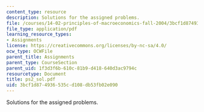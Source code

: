 ```yaml
---
content_type: resource
description: Solutions for the assigned problems.
file: /courses/14-02-principles-of-macroeconomics-fall-2004/3bcf1d874936535cd108db53fb02e090_ps2_sol.pdf
file_type: application/pdf
learning_resource_types:
- Assignments
license: https://creativecommons.org/licenses/by-nc-sa/4.0/
ocw_type: OCWFile
parent_title: Assignments
parent_type: CourseSection
parent_uid: 1f3d3f6b-610c-81b9-d418-640d3ac9794c
resourcetype: Document
title: ps2_sol.pdf
uid: 3bcf1d87-4936-535c-d108-db53fb02e090
---
```

Solutions for the assigned problems.